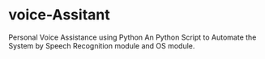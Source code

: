 # voice-Assitant
Personal Voice Assistance using Python
An Python Script to Automate the System by Speech Recognition module and OS module.
